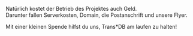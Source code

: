 Natürlich kostet der Betrieb des Projektes auch Geld.  
Darunter fallen Serverkosten, Domain, die Postanschrift und unsere Flyer.

Mit einer kleinen Spende hilfst du uns, Trans*DB am laufen zu halten!